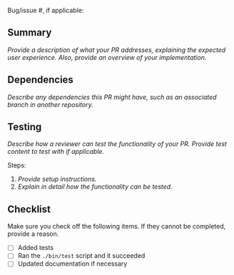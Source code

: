 <!--
If you're opening a PR to cherry-pick a change for a release branch, use this template instead:
https://github.com/apple/swift-docc/blob/main/.github/PULL_REQUEST_TEMPLATE/CHERRY_PICK.md
-->

Bug/issue #, if applicable: 

## Summary

_Provide a description of what your PR addresses, explaining the expected user experience. 
Also, provide an overview of your implementation._

## Dependencies

_Describe any dependencies this PR might have, such as an associated branch in another repository._

## Testing

_Describe how a reviewer can test the functionality of your PR. Provide test content to test with if
applicable._

Steps:
1. _Provide setup instructions._
2. _Explain in detail how the functionality can be tested._

## Checklist

Make sure you check off the following items. If they cannot be completed, provide a reason.

- [ ] Added tests
- [ ] Ran the `./bin/test` script and it succeeded
- [ ] Updated documentation if necessary
